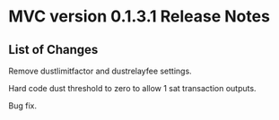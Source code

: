 # MVC version 0.1.3.1 Release Notes

## List of Changes

Remove dustlimitfactor and dustrelayfee settings.

Hard code dust threshold to zero to allow 1 sat transaction outputs.

Bug fix.